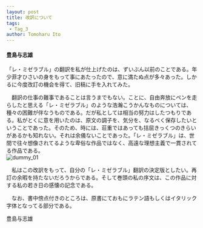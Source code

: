 ```yaml
---
layout: post
title: 改訳について
tags:
 - Tag_3
author: Tomoharu Ito
---
```


#### 豊島与志雄  


  「レ・ミゼラブル」の翻訳を私が仕上げたのは、ずいぶん以前のことである。年少菲才ひさいの身をもって事にあたったので、意に満たぬ点が多々あった。しかるに今度改訂の機会を得て、旧稿に手を入れてみた。  

　翻訳の仕事の難事であることは言うまでもない。ことに、自由奔放にペンを走らしたと思える「レ・ミゼラブル」のような浩瀚こうかんなものについては、種々の困難が伴なうものである。だが私としては相当の努力はしたつもりである。私がとくに意を用いたのは、原文の調子を、気分を、なるべく保存したいということであった。そのため、時には、荘重ではあっても拮屈きっくつのきらいがあるかも知れない。それは余儀ないことであった。「レ・ミゼラブル」は、世間で往々想像されてるような卑俗な作品ではなく、高遠な理想主義で一貫されてる作品である。  
![dummy_01](/blog/common/images/dummy_01.jpg)  

　私はこの改訳をもって、自分の「レ・ミゼラブル」翻訳の決定版としたい。再訂の余暇を持たないだろうからである。そして巻頭の私の序文は、この作品に対する私の若き日の感懐の記念である。  

　なお、書中傍点付きのところは、原書にておもにラテン語もしくはイタリック字体となってる部分である。  

豊島与志雄  

